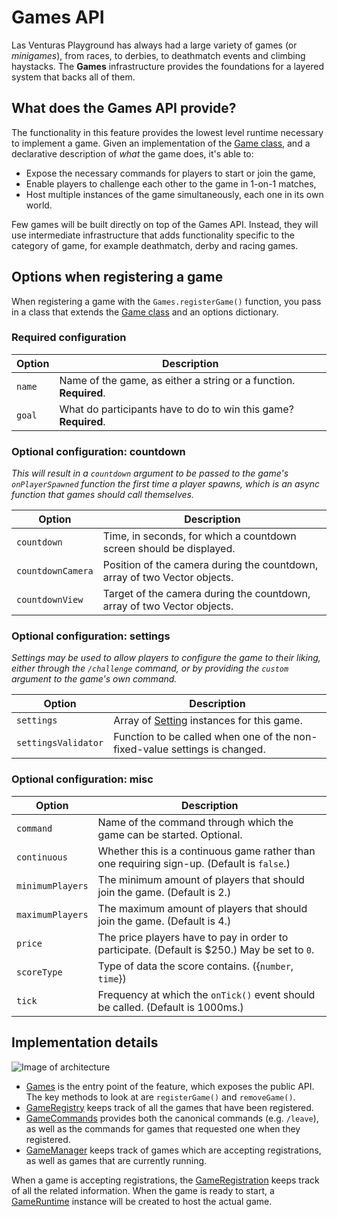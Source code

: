 # Games API
Las Venturas Playground has always had a large variety of games (or _minigames_), from races, to
derbies, to deathmatch events and climbing haystacks. The **Games** infrastructure provides the
foundations for a layered system that backs all of them.

## What does the Games API provide?
The functionality in this feature provides the lowest level runtime necessary to implement a game.
Given an implementation of the [Game class](game.js), and a declarative description of _what_ the
game does, it's able to:

  - Expose the necessary commands for players to start or join the game,
  - Enable players to challenge each other to the game in 1-on-1 matches,
  - Host multiple instances of the game simultaneously, each one in its own world.

Few games will be built directly on top of the Games API. Instead, they will use intermediate
infrastructure that adds functionality specific to the category of game, for example deathmatch,
derby and racing games.

## Options when registering a game
When registering a game with the `Games.registerGame()` function, you pass in a class that extends
the [Game class](game.js) and an options dictionary.

### Required configuration

Option              | Description
--------------------|--------------
`name`              | Name of the game, as either a string or a function. **Required**.
`goal`              | What do participants have to do to win this game? **Required**.

### Optional configuration: countdown

_This will result in a `countdown` argument to be passed to the game's `onPlayerSpawned` function_
_the first time a player spawns, which is an async function that games should call themselves._

Option              | Description
--------------------|--------------
`countdown`         | Time, in seconds, for which a countdown screen should be displayed.
`countdownCamera`   | Position of the camera during the countdown, array of two Vector objects.
`countdownView`     | Target of the camera during the countdown, array of two Vector objects.

### Optional configuration: settings

_Settings may be used to allow players to configure the game to their liking, either through the_
_`/challenge` command, or by providing the `custom` argument to the game's own command._

Option              | Description
--------------------|--------------
`settings`          | Array of [Setting](../../entities/setting.js) instances for this game.
`settingsValidator` | Function to be called when one of the non-fixed-value settings is changed.

### Optional configuration: misc

Option              | Description
--------------------|--------------
`command`           | Name of the command through which the game can be started. Optional.
`continuous`        | Whether this is a continuous game rather than one requiring sign-up. (Default is `false`.)
`minimumPlayers`    | The minimum amount of players that should join the game. (Default is 2.)
`maximumPlayers`    | The maximum amount of players that should join the game. (Default is 4.)
`price`             | The price players have to pay in order to participate. (Default is $250.) May be set to `0`.
`scoreType`         | Type of data the score contains. ({`number`, `time`})
`tick`              | Frequency at which the `onTick()` event should be called. (Default is 1000ms.)

## Implementation details
![Image of architecture](https://github.com/LVPlayground/playground/blob/master/docs/games-api.png?raw=true)

  - [Games](games.js) is the entry point of the feature, which exposes the public API. The key
    methods to look at are `registerGame()` and `removeGame()`.
  - [GameRegistry](game_registry.js) keeps track of all the games that have been registered.
  - [GameCommands](game_commands.js) provides both the canonical commands (e.g. `/leave`), as well
    as the commands for games that requested one when they registered.
  - [GameManager](game_manager.js) keeps track of games which are accepting registrations, as well
    as games that are currently running.

When a game is accepting registrations, the [GameRegistration](game_registration.js) keeps track of
all the related information. When the game is ready to start, a [GameRuntime](game_runtime.js)
instance will be created to host the actual game.
